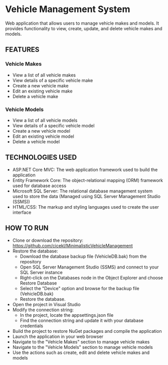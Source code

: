 # Vehicle Management System
Web application that allows users to manage vehicle makes and models. It provides functionality to view, create, update, and delete vehicle makes and models.

## FEATURES
### Vehicle Makes
- View a list of all vehicle makes
- View details of a specific vehicle make
- Create a new vehicle make
- Edit an existing vehicle make
- Delete a vehicle make

### Vehicle Models
- View a list of all vehicle models
- View details of a specific vehicle model
- Create a new vehicle model
- Edit an existing vehicle model
- Delete a vehicle model

## TECHNOLOGIES USED
- ASP.NET Core MVC: The web application framework used to build the application
- Entity Framework Core: The object-relational mapping (ORM) framework used for database access
- Microsoft SQL Server: The relational database management system used to store the data (Managed using SQL Server Management Studio (SSMS))
- HTML/CSS: The markup and styling languages used to create the user interface

## HOW TO RUN
- Clone or download the repository: https://github.com/cicekl/MinimalisticVehicleManagement
- Restore the database:
  - Download the database backup file (VehicleDB.bak) from the repository
  - Open SQL Server Management Studio (SSMS) and connect to your SQL Server instance
  - Right-click on the Databases node in the Object Explorer and choose Restore Database
  - Select the "Device" option and browse for the backup file (VehicleDB.bak)
  - Restore the database.
- Open the project in Visual Studio
- Modify the connection string:
  - In the project, locate the appsettings.json file
  - Find the connection string and update it with your database credentials
- Build the project to restore NuGet packages and compile the application
- Launch the application in your web browser
- Navigate to the "Vehicle Makes" section to manage vehicle makes
- Navigate to the "Vehicle Models" section to manage vehicle models
- Use the actions such as create, edit and delete vehicle makes and models
